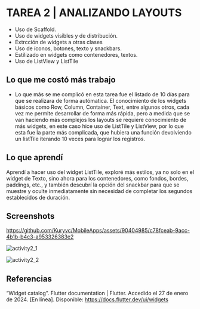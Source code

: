 # TAREA 2 | ANALIZANDO LAYOUTS 

- Uso de Scaffold.
- Uso de widgets visibles y de distribución.
- Extrcción de widgets a otras clases
- Uso de íconos, botones, texto y snackbars.
- Estilizado en widgets como contenedores, textos. 
- Uso de ListView y ListTile

## Lo que me costó más trabajo 
- Lo que más se me complicó en esta tarea fue el listado de 10 días para que se realizara de forma autómatica. El conocimiento de los widgets básicos como Row, Column, Container, Text, entre algunos otros, cada vez me permite desarrollar de forma más rápida, pero a medida que se van haciendo más complejos los layouts se requiere conocimiento de más widgets, en este caso hice uso de ListTile y ListView, por lo que esta fue la parte más complicada, que hubiera una función devolviendo un listTile iterando 10 veces para lograr los registros. 

## Lo que aprendí 

Aprendí a hacer uso del widget ListTile, exploré más estilos, ya no solo en el widget de Texto, sino ahora para los contenedores, como fondos, bordes, paddings, etc., y también descubrí la opción del snackbar para que se muestre y oculte inmediatamente sin necesidad de completar los segundos establecidos de duración. 

## Screenshots 

https://github.com/Kuryvc/MobileApps/assets/90404985/c78fceab-9acc-4b1b-b4c3-a953326383e2

![activity2_1](https://github.com/Kuryvc/MobileApps/assets/90404985/91520b25-6876-4cd8-bf07-15af7f318285)

![activity2_2](https://github.com/Kuryvc/MobileApps/assets/90404985/81652eb6-6a95-45e3-93af-a4e5b0041aa9)

## Referencias
“Widget catalog”. Flutter documentation | Flutter. Accedido el 27 de enero de 2024. [En línea]. Disponible: https://docs.flutter.dev/ui/widgets




